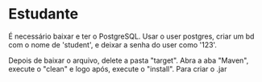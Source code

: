# Estudante

É necessário baixar e ter o PostgreSQL. Usar o user postgres, criar um bd com o nome de 'student', e deixar a senha do user como '123'.


Depois de baixar o arquivo, delete a pasta "target". Abra a aba "Maven", execute o "clean" e logo após, execute o "install". Para criar o .jar
